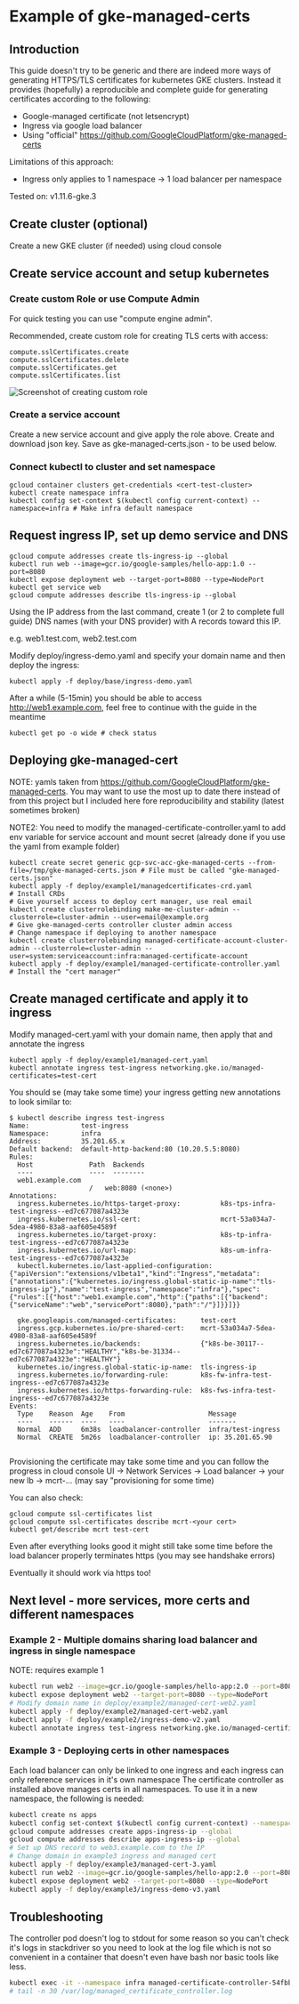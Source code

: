 # Example of gke-managed-certs

## Introduction

This guide doesn't try to be generic and there are indeed more ways of generating HTTPS/TLS 
certificates for kubernetes GKE clusters. Instead it provides (hopefully) a reproducible and 
complete guide for generating certificates according to the following:
* Google-managed certificate (not letsencrypt)
* Ingress via google load balancer
* Using "official" https://github.com/GoogleCloudPlatform/gke-managed-certs

Limitations of this approach:
* Ingress only applies to 1 namespace -> 1 load balancer per namespace

Tested on: v1.11.6-gke.3

## Create cluster (optional)

Create a new GKE cluster (if needed) using cloud console

## Create service account and setup kubernetes

### Create custom Role or use Compute Admin

For quick testing you can use "compute engine admin".

Recommended, create custom role for creating TLS certs with access:
```
compute.sslCertificates.create
compute.sslCertificates.delete
compute.sslCertificates.get
compute.sslCertificates.list
```

![Screenshot of creating custom role](images/create-custom-role.png)

### Create a service account

Create a new service account and give apply the role above. 
Create and download json key. Save as gke-managed-certs.json - to be used below.

### Connect kubectl to cluster and set namespace

```
gcloud container clusters get-credentials <cert-test-cluster>
kubectl create namespace infra
kubectl config set-context $(kubectl config current-context) --namespace=infra # Make infra default namespace
```

## Request ingress IP, set up demo service and DNS
```
gcloud compute addresses create tls-ingress-ip --global
kubectl run web --image=gcr.io/google-samples/hello-app:1.0 --port=8080
kubectl expose deployment web --target-port=8080 --type=NodePort
kubectl get service web
gcloud compute addresses describe tls-ingress-ip --global

```

Using the IP address from the last command, create 1 (or 2 to complete full guide) DNS names (with your DNS provider) 
with A records toward this IP.

e.g. web1.test.com, web2.test.com

Modify deploy/ingress-demo.yaml and specify your domain name and then deploy the ingress:

`kubectl apply -f deploy/base/ingress-demo.yaml`

After a while (5-15min) you should be able to access http://web1.example.com, feel free to continue with the guide 
in the meantime

`kubectl get po -o wide # check status` 

## Deploying gke-managed-cert

NOTE: yamls taken from https://github.com/GoogleCloudPlatform/gke-managed-certs. You may want to use the most up to 
date there instead of from this project but I included here fore reproducibility and stability (latest sometimes broken)

NOTE2: You need to modify the managed-certificate-controller.yaml to add env variable for service account and mount secret (already done if you use the yaml from example folder)

```
kubectl create secret generic gcp-svc-acc-gke-managed-certs --from-file=/tmp/gke-managed-certs.json # File must be called "gke-managed-certs.json"
kubectl apply -f deploy/example1/managedcertificates-crd.yaml          # Install CRDs
# Give yourself access to deploy cert manager, use real email 
kubectl create clusterrolebinding make-me-cluster-admin --clusterrole=cluster-admin --user=email@example.org
# Give gke-managed-certs controller cluster admin access
# Change namespace if deploying to another namespace
kubectl create clusterrolebinding managed-certificate-account-cluster-admin --clusterrole=cluster-admin --user=system:serviceaccount:infra:managed-certificate-account      
kubectl apply -f deploy/example1/managed-certificate-controller.yaml   # Install the "cert manager"
```

## Create managed certificate and apply it to ingress

Modify managed-cert.yaml with your domain name, then apply that and annotate the ingress
```
kubectl apply -f deploy/example1/managed-cert.yaml
kubectl annotate ingress test-ingress networking.gke.io/managed-certificates=test-cert 
```

You should se (may take some time) your ingress getting new annotations to look similar to:

```
$ kubectl describe ingress test-ingress
Name:             test-ingress
Namespace:        infra
Address:          35.201.65.x
Default backend:  default-http-backend:80 (10.20.5.5:8080)
Rules:
  Host              Path  Backends
  ----              ----  --------
  web1.example.com  
                    /   web:8080 (<none>)
Annotations:
  ingress.kubernetes.io/https-target-proxy:          k8s-tps-infra-test-ingress--ed7c677087a4323e
  ingress.kubernetes.io/ssl-cert:                    mcrt-53a034a7-5dea-4980-83a8-aaf605e4589f
  ingress.kubernetes.io/target-proxy:                k8s-tp-infra-test-ingress--ed7c677087a4323e
  ingress.kubernetes.io/url-map:                     k8s-um-infra-test-ingress--ed7c677087a4323e
  kubectl.kubernetes.io/last-applied-configuration:  {"apiVersion":"extensions/v1beta1","kind":"Ingress","metadata":{"annotations":{"kubernetes.io/ingress.global-static-ip-name":"tls-ingress-ip"},"name":"test-ingress","namespace":"infra"},"spec":{"rules":[{"host":"web1.example.com","http":{"paths":[{"backend":{"serviceName":"web","servicePort":8080},"path":"/"}]}}]}}

  gke.googleapis.com/managed-certificates:      test-cert
  ingress.gcp.kubernetes.io/pre-shared-cert:    mcrt-53a034a7-5dea-4980-83a8-aaf605e4589f
  ingress.kubernetes.io/backends:               {"k8s-be-30117--ed7c677087a4323e":"HEALTHY","k8s-be-31334--ed7c677087a4323e":"HEALTHY"}
  kubernetes.io/ingress.global-static-ip-name:  tls-ingress-ip
  ingress.kubernetes.io/forwarding-rule:        k8s-fw-infra-test-ingress--ed7c677087a4323e
  ingress.kubernetes.io/https-forwarding-rule:  k8s-fws-infra-test-ingress--ed7c677087a4323e
Events:
  Type    Reason  Age    From                     Message
  ----    ------  ----   ----                     -------
  Normal  ADD     6m38s  loadbalancer-controller  infra/test-ingress
  Normal  CREATE  5m26s  loadbalancer-controller  ip: 35.201.65.90


```

Provisioning the certificate may take some time and you can follow the progress in cloud console UI ->  Network Services -> Load balancer -> your new lb -> mcrt-... (may say "provisioning for some time)

You can also check:
```
gcloud compute ssl-certificates list
gcloud compute ssl-certificates describe mcrt-<your cert>
kubectl get/describe mcrt test-cert
```

Even after everything looks good it might still take some time before the load balancer properly terminates https 
(you may see handshake errors)

Eventually it should work via https too!

## Next level - more services, more certs and different namespaces

### Example 2 - Multiple domains sharing load balancer and ingress in single namespace

NOTE: requires example 1 

```bash
kubectl run web2 --image=gcr.io/google-samples/hello-app:2.0 --port=8080
kubectl expose deployment web2 --target-port=8080 --type=NodePort
# Modify domain name in deploy/example2/managed-cert-web2.yaml
kubectl apply -f deploy/example2/managed-cert-web2.yaml
kubectl apply -f deploy/example2/ingress-demo-v2.yaml
kubectl annotate ingress test-ingress networking.gke.io/managed-certificates=test-cert,web2-cert

```

### Example 3 - Deploying certs in other namespaces

Each load balancer can only be linked to one ingress and each ingress can only reference services in it's own namespace
The certificate controller as installed above manages certs in all namespaces. To use it in a new namespace, the 
following is needed:

```bash
kubectl create ns apps
kubectl config set-context $(kubectl config current-context) --namespace=apps
gcloud compute addresses create apps-ingress-ip --global                 # Request IP
gcloud compute addresses describe apps-ingress-ip --global               # Get IP
# Set up DNS record to web3.example.com to the IP
# Change domain in example3 ingress and managed cert
kubectl apply -f deploy/example3/managed-cert-3.yaml                     # Define cert to reference in ingress
kubectl run web2 --image=gcr.io/google-samples/hello-app:2.0 --port=8080 # Create a new "web2" in apps namespace
kubectl expose deployment web2 --target-port=8080 --type=NodePort
kubectl apply -f deploy/example3/ingress-demo-v3.yaml                    # incl. cert annotation, triggers complete setup
``` 

## Troubleshooting

The controller pod doesn't log to stdout for some reason so you can't check it's logs in stackdriver so you need to 
look at the log file which is not so convenient in a container that doesn't even have bash nor basic tools like less.

```bash
kubectl exec -it --namespace infra managed-certificate-controller-54fbb9cf78-74jxl -- /bin/sh
# tail -n 30 /var/log/managed_certificate_controller.log

```